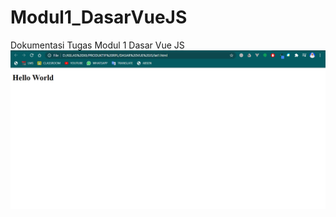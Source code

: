 # Modul1_DasarVueJS
Dokumentasi Tugas Modul 1 Dasar Vue JS
<img src="/images/Latihan1.png" alt="Dokumentasi Latihan 1"/>
